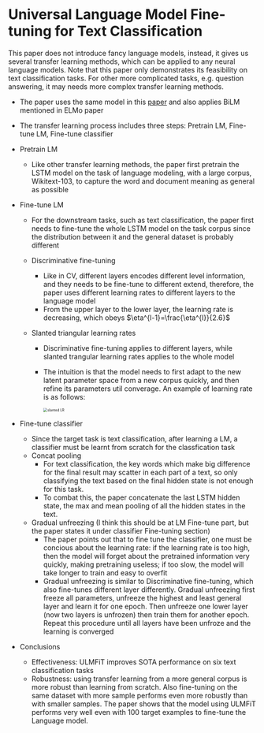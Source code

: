 # Universal Language Model Fine-tuning for Text Classification

This paper does not introduce fancy language models, instead, it gives us several transfer learning methods, which can be applied to any neural language models. Note that this paper only demonstrates its feasibility on text classification tasks. For other more complicated tasks, e.g. question answering, it may needs more complex transfer learning methods. 

* The paper uses the same model in this [paper](https://arxiv.org/pdf/1708.02182.pdf) and also applies BiLM mentioned in ELMo paper

* The transfer learning process includes three steps: Pretrain LM, Fine-tune LM, Fine-tune classifier

* Pretrain LM

  * Like other transfer learning methods, the paper first pretrain the LSTM model on the task of language modeling, with a large corpus, Wikitext-103, to capture the word and document meaning as general as possible

* Fine-tune LM

  * For the downstream tasks, such as text classification, the paper first needs to fine-tune the whole LSTM model on the task corpus since the distribution between it and the general dataset is probably different

  * Discriminative fine-tuning

    * Like in CV, different layers encodes different level information, and they needs to be fine-tune to different extend, therefore, the paper uses different learning rates to different layers to the language model
    * From the upper layer to the lower layer, the learning rate is decreasing, which obeys $\eta^{l-1}=\frac{\eta^{l}}{2.6}$

  * Slanted triangular learning rates

    * Discriminative fine-tuning applies to different layers, while slanted trangular learning rates applies to the whole model

    * The intuition is that the model needs to first adapt to the new latent parameter space from a new corpus quickly, and then refine its parameters util converage. An example of learning rate is as follows:

      <img src="../imgs/slanted _lr.png" alt="slanted LR" style="zoom:50%;" />

* Fine-tune classifier

  * Since the target task is text classification, after learning a LM, a classifier must be learnt from scratch for the classfication task
  * Concat pooling
    * For text classification, the key words which make big difference for the final result may scatter in each part of a text, so only classifying the text based on the final hidden state is not enough for this task. 
    * To combat this, the paper concatenate the last LSTM hidden state, the max and mean pooling of all the hidden states in the text. 
  * Gradual unfreezing (I think this should be at LM Fine-tune part, but the paper states it under classifier Fine-tuning section)
    * The paper points out that to fine tune the classifier, one must be concious about the learning rate: if the learning rate is too high, then the model will forget about the pretrained information very quickly, making pretraining useless; if too slow, the model will take longer to train and easy to overfit
    * Gradual unfreezing is similar to Discriminative fine-tuning, which also fine-tunes different layer differently. Gradual unfreezing first freeze all parameters, unfreeze the highest and least general layer and learn it for one epoch. Then unfreeze one lower layer (now two layers is unfrozen) then train them for another epoch. Repeat this procedure until all layers have been unfroze and the learning is converged

* Conclusions

  * Effectiveness: ULMFiT improves SOTA performance on six text classification tasks
  * Robustness: using transfer learning from a more general corpus is more robust than learning from scratch. Also fine-tuning on the same dataset with more sample performs even more robustly than with smaller samples. The paper shows that the model using ULMFiT performs very well even with 100 target examples to fine-tune the Language model.

  